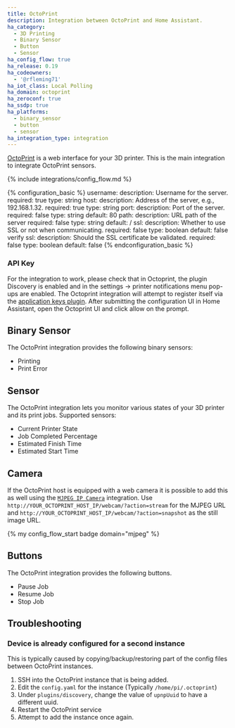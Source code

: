 ```yaml
---
title: OctoPrint
description: Integration between OctoPrint and Home Assistant.
ha_category:
  - 3D Printing
  - Binary Sensor
  - Button
  - Sensor
ha_config_flow: true
ha_release: 0.19
ha_codeowners:
  - '@rfleming71'
ha_iot_class: Local Polling
ha_domain: octoprint
ha_zeroconf: true
ha_ssdp: true
ha_platforms:
  - binary_sensor
  - button
  - sensor
ha_integration_type: integration
---
```


[OctoPrint](https://octoprint.org/) is a web interface for your 3D printer. This is the main integration to integrate OctoPrint sensors.

{% include integrations/config_flow.md %}

{% configuration_basic %}
username:
  description: Username for the server.
  required: true
  type: string
host:
  description: Address of the server, e.g., 192.168.1.32.
  required: true
  type: string
port:
  description:  Port of the server.
  required: false
  type: string
  default: 80
path:
  description: URL path of the server
  required: false
  type: string
  default: /
ssl:
  description: Whether to use SSL or not when communicating.
  required: false
  type: boolean
  default: false
verify ssl:
  description: Should the SSL certificate be validated.
  required: false
  type: boolean
  default: false
{% endconfiguration_basic %}

### API Key
For the integration to work, please check that in Octoprint, the plugin Discovery is enabled and in the settings -> printer notifications menu pop-ups are enabled.
The Octoprint integration will attempt to register itself via the [application keys plugin](https://docs.octoprint.org/en/master/bundledplugins/appkeys.html). After submitting the configuration UI in Home Assistant, open the Octoprint UI and click allow on the prompt.

## Binary Sensor

The OctoPrint integration provides the following binary sensors:

- Printing
- Print Error

## Sensor

The OctoPrint integration lets you monitor various states of your 3D printer and its print jobs.
Supported sensors:

- Current Printer State
- Job Completed Percentage
- Estimated Finish Time
- Estimated Start Time

## Camera

If the OctoPrint host is equipped with a web camera it is possible to add this as well using the [`MJPEG IP Camera`](/integrations/mjpeg) integration. Use `http://YOUR_OCTOPRINT_HOST_IP/webcam/?action=stream` for the MJPEG URL and `http://YOUR_OCTOPRINT_HOST_IP/webcam/?action=snapshot` as the still image URL.

<!-- textlint-disable -->

{% my config_flow_start badge domain="mjpeg" %}

<!-- textlint-enable -->

## Buttons

The OctoPrint integration provides the following buttons.

- Pause Job
- Resume Job
- Stop Job

## Troubleshooting

### Device is already configured for a second instance

This is typically caused by copying/backup/restoring part of the config files between OctoPrint instances.

1. SSH into the OctoPrint instance that is being added.
2. Edit the `config.yaml` for the instance (Typically `/home/pi/.octoprint`)
3. Under `plugins/discovery`, change the value of `upnpUuid` to have a different uuid.
4. Restart the OctoPrint service
5. Attempt to add the instance once again.
